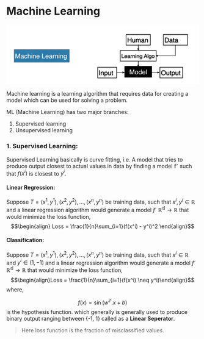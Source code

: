 # Machine Learning

![ML Model](image.png)

Machine learning is a learning algorithm that requires data for creating a model which can be used for solving a problem.

ML (Machine Learning) has two major branches:

1.  Supervised learning
2.  Unsupervised learning

### 1.  Supervised Learning:

Supervised Learning basically is curve fitting, i.e. A model that tries to produce output closest to actual values in data by finding a model $\mathbb{f´}$ such that $f(x^i)$ is closest to $y^i$.  



#### Linear Regression:

Suppose $T = {(x^1, y^1), (x^2, y^2), \dots, (x^n, y^n)}$ be training data, such that $x^i, y^i \in \mathbb{R}$ 
and a linear regression algorithm would generate a model $f´$ $\mathbb{R^d} \to \mathbb{R}$ that would  minimize the loss function, 
$$\begin{align}
    Loss = \frac{1}{n}\sum_{i=1}(f(x^i) - y^i)^2
\end{align}$$

#### Classification:

Suppose $T = {(x^1, y^1), (x^2, y^2), \dots, (x^n, y^n)}$ be training data, such that $x^i \in \mathbb{R}$ and $y^i \in (1,-1)$  and a linear regression algorithm would generate a model $f´$ $\mathbb{R^d} \to \mathbb{R}$ that would  minimize the loss function, \
$$\begin{align}Loss = \frac{1}{n}\sum_{i=1}(f(x^i) \neq y^i)\end{align}$$ 
where,

$$f(x) = \sin(w^T.x + b)$$ is the hypothesis function. which generally is generally used to produce binary output ranging between {-1, 1} called as a **Linear Seperator**.

> Here loss function is the fraction of misclassified values.


